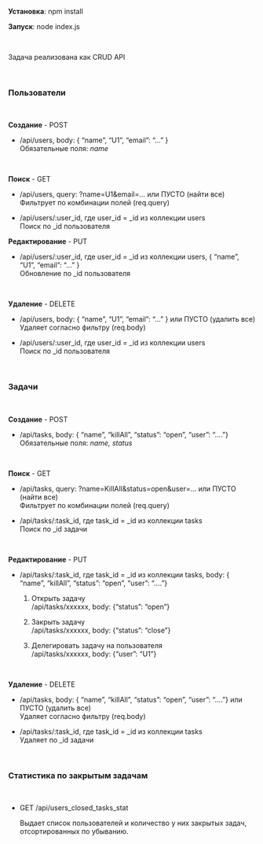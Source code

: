 **Установка**: npm install

**Запуск**: node index.js

 

Задача реализована как CRUD API

 

### **Пользователи**

 

**Создание** - POST

-   /api/users, body: { “name”, “U1”, “email”: “...” }  
    Обязательные поля: *name*

 

**Поиск** - GET

-   /api/users, query: ?name=U1&email=... или ПУСТО (найти все)  
    Фильтрует по комбинации полей (req.query)

-   /api/users/:user\_id, где user\_id = \_id из коллекции users  
    Поиск по \_id пользователя

**Редактирование** - PUT

-   /api/users/:user\_id, где user\_id = \_id из коллекции users, { “name”,
    “U1”, “email”: “...” }  
    Обновление по \_id пользователя

 

**Удаление** - DELETE

-   /api/users, body: { “name”, “U1”, “email”: “...” } или ПУСТО (удалить все)  
    Удаляет согласно фильтру (req.body)

-   /api/users/:user\_id, где user\_id = \_id из коллекции users  
    Поиск по \_id пользователя

 

### **Задачи**

 

**Создание** - POST

-   /api/tasks, body: { “name”, “killAll”, “status”: “open”, “user”: “....”}  
    Обязательные поля: *name, status*

 

**Поиск** - GET

-   /api/tasks, query: ?name=KillAll&status=open&user=... или ПУСТО (найти все)  
    Фильтрует по комбинации полей (req.query)

-   /api/tasks/:task\_id, где task\_id = \_id из коллекции tasks  
    Поиск по \_id задачи

     

**Редактирование** - PUT

-   /api/tasks/:task\_id, где task\_id = \_id из коллекции tasks, body: {
    “name”, “killAll”, “status”: “open”, “user”: “....”}

    1.  Открыть задачу  
        /api/tasks/xxxxxx, body: {“status”: “open”}

    2.  Закрыть задачу  
        /api/tasks/xxxxxx, body: {“status”: “close”}

    3.  Делегировать задачу на пользователя  
        /api/tasks/xxxxxx, body: {“user”: “U1”}

 

**Удаление** - DELETE

-   /api/tasks, body: { “name”, “killAll”, “status”: “open”, “user”: “....”} или
    ПУСТО (удалить все)  
    Удаляет согласно фильтру (req.body)

-   /api/tasks/:task\_id, где task\_id = \_id из коллекции tasks  
    Удаляет по \_id задачи

 

### **Статистика по закрытым задачам**

 

-   GET /api/users\_closed\_tasks\_stat

    Выдает список пользователей и количество у них закрытых задач,
    отсортированных по убыванию.
